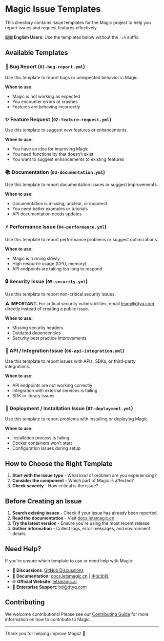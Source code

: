 # Magic Issue Templates

This directory contains issue templates for the Magic project to help you report issues and request features effectively.

**🇺🇸 English Users**: Use the templates below without the `-zh` suffix.

## Available Templates

### 🐛 Bug Report (`01-bug-report.yml`)
Use this template to report bugs or unexpected behavior in Magic.

**When to use:**
- Magic is not working as expected
- You encounter errors or crashes
- Features are behaving incorrectly

### ✨ Feature Request (`02-feature-request.yml`)
Use this template to suggest new features or enhancements.

**When to use:**
- You have an idea for improving Magic
- You need functionality that doesn't exist
- You want to suggest enhancements to existing features

### 📚 Documentation (`03-documentation.yml`)
Use this template to report documentation issues or suggest improvements.

**When to use:**
- Documentation is missing, unclear, or incorrect
- You need better examples or tutorials
- API documentation needs updates

### ⚡ Performance Issue (`04-performance.yml`)
Use this template to report performance problems or suggest optimizations.

**When to use:**
- Magic is running slowly
- High resource usage (CPU, memory)
- API endpoints are taking too long to respond

### 🔒 Security Issue (`05-security.yml`)
Use this template to report non-critical security issues.

**⚠️ IMPORTANT:** For critical security vulnerabilities, email team@dtyq.com directly instead of creating a public issue.

**When to use:**
- Missing security headers
- Outdated dependencies
- Security best practice improvements

### 🔌 API / Integration Issue (`06-api-integration.yml`)
Use this template to report issues with APIs, SDKs, or third-party integrations.

**When to use:**
- API endpoints are not working correctly
- Integration with external services is failing
- SDK or library issues

### 🚀 Deployment / Installation Issue (`07-deployment.yml`)
Use this template to report problems with installing or deploying Magic.

**When to use:**
- Installation process is failing
- Docker containers won't start
- Configuration issues during setup

## How to Choose the Right Template

1. **Start with the issue type** - What kind of problem are you experiencing?
2. **Consider the component** - Which part of Magic is affected?
3. **Check severity** - How critical is the issue?

## Before Creating an Issue

1. **Search existing issues** - Check if your issue has already been reported
2. **Read the documentation** - Visit [docs.letsmagic.cn](https://docs.letsmagic.cn/en)
3. **Try the latest version** - Ensure you're using the most recent release
4. **Gather information** - Collect logs, error messages, and environment details

## Need Help?

If you're unsure which template to use or need help with Magic:

- 💬 **Discussions**: [GitHub Discussions](https://github.com/dtyq/magic/discussions)
- 📖 **Documentation**: [docs.letsmagic.cn](https://docs.letsmagic.cn/en) | [中文文档](https://docs.letsmagic.cn/zh)
- 🌐 **Official Website**: [letsmagic.ai](https://www.letsmagic.ai)
- 📧 **Enterprise Support**: bd@dtyq.com

## Contributing

We welcome contributions! Please see our [Contributing Guide](../../CONTRIBUTING.md) for more information on how to contribute to Magic.

---

Thank you for helping improve Magic! 🔮 